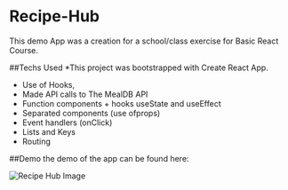 # Recipe-Hub
This demo App was a creation for a school/class exercise for Basic React Course.

##Techs Used
*This project was bootstrapped with Create React App.
* Use of Hooks, 
* Made API calls to The MealDB API
* Function components + hooks useState and useEffect
* Separated components (use ofprops)
* Event handlers (onClick)
* Lists and Keys 
* Routing


##Demo
the demo of the app can be found here:


![Recipe Hub Image](https://github.com/nanrisa27/Recipe-Hub/blob/master/Screenshot%202020-05-26%20at%2022.10.47.png)




